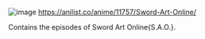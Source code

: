 ![image](https://user-images.githubusercontent.com/90706834/209464070-ee457ffd-f4a1-4cb4-8047-4a1bc532514a.png)
https://anilist.co/anime/11757/Sword-Art-Online/




Contains the episodes of Sword Art Online{S.A.O.}.
